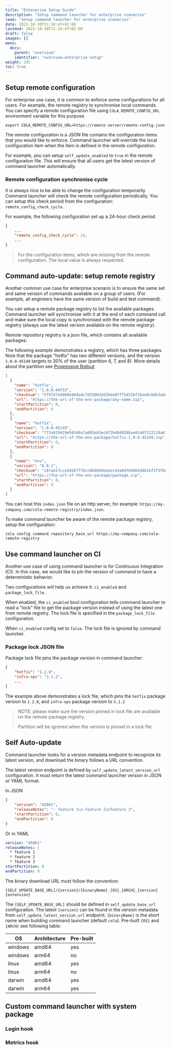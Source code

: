 ```yaml
---
title: "Enterprise Setup Guide"
description: "Setup command launcher for enterprise scenarios"
lead: "Setup command launcher for enterprise scenarios"
date: 2022-10-30T11:34:47+02:00
lastmod: 2022-10-30T11:34:47+02:00
draft: false
images: []
menu:
  docs:
    parent: "overview"
    identifier: "overview-enterprise-setup"
weight: 245
toc: true
---
```


## Setup remote configuration

For enterprise use case, it is common to enforce some configurations for all users. For example, the remote registry to synchronise local commands. You can specify a remote configuration file using `COLA_REMOTE_CONFIG_URL` environment variable for this purpose.

```shell
export COLA_REMOTE_CONFIG_URL=https://remote-server/remote-config.json
```

The remote configuration is a JSON file contains the configuration items that you would like to enforce. Command launcher will override the local configuration item when the item is defined in the remote configuration.

For example, you can setup `self_update_enabled` to `true` in the remote configuration file. This will ensure that all users get the latest version of command launcher automatically.


### Remote configuration synchronise cycle

It is always nice to be able to change the configuration temporarily. Command launcher will check the remote configuration periodically. You can setup this check period from the configuration: `remote_config_check_cycle`.

For example, the following configuration set up a 24-hour check period.

```json
{
    ...
    "remote_config_check_cycle": 24,
    ...
}
```

> For the configuration items, which are missing from the remote configuration. The local value is always respected.


## Command auto-update: setup remote registry

Another common use case for enterprise scenario is to ensure the same set and same version of commands available on a group of users. (For example, all engineers have the same version of build and test command).

You can setup a remote package registry to list the available packages. Command launcher will synchronise with it at the end of each command call and make sure the local copy is synchronised with the remote package registry (always use the latest version available on the remote registry).

Remote repository registry is a json file, which contains all available packages:

The following example demonstrates a registry, which has three packages. Note that the package "hotfix" has two different versions, and the version `1.0.0-45149` targets to 30% of the user (partition 6, 7, and 8). More details about the partition see [Progressive Rollout](../provider-guide#progressive-rollout)

```json
[
  {
    "name": "hotfix",
    "version": "1.0.0-44733",
    "checksum": "5f5f47e4966b984a4c7d33003dd2bbe8fff5d31bf2bee0c6db3add099e4542b3",
    "url": "https://the-url-of-the-env-package/any-name.zip",
    "startPartition": 0,
    "endPartition": 9
  },
  {
    "name": "hotfix",
    "version": "1.0.0-45149",
    "checksum": "773a919429e50346a7a002eb3ecbf2b48d058bae014df112119a67fc7d9a3598",
    "url": "https://the-url-of-the-env-package/hotfix-1.0.0-45149.zip",
    "startPartition": 6,
    "endPartition": 8
  },
  {
    "name": "env",
    "version": "0.0.1",
    "checksum": "c87a417cce3d26777bcc6b8b0dea2ec43a0d78486438b1bf3f3fbd2cafc2c7cc",
    "url": "https://the-url-of-the-env-package/package.zip",
    "startPartition": 0,
    "endPartition": 9
  }
]
```

You can host this `index.json` file on an http server, for example: `https://my-company.com/cola-remote-registry/index.json`.

To make command launcher be aware of the remote package registry, setup the configuration:

```
cola config command_repository_base_url https://my-company.com/cola-remote-registry
```

## Use command launcher on CI

Another use case of using command launcher is for Continuous Integration (CI). In this case, we would like to pin the version of command to have a deterministic behavior.

Two configurations will help us achieve it: `ci_enabled` and `package_lock_file`.

When enabled, the `ci_enabled` bool configuration tells command launcher to read a "lock" file to get the package version instead of using the latest one from remote registry. The lock file is specified in the `package_lock_file` configuration.

When `ci_enabled` config set to `false`. The lock file is ignored by command launcher.

### Package lock JSON file

Package lock file pins the package version in command launcher:

```json
{
    "hotfix": "1.2.0",
    "infra-ops": "3.1.2",
    ...
}
```

The example above demonstrates a lock file, which pins the `hotfix` package version to `1.2.0`, and `infra-ops` package version to `3.1.2`

> NOTE: please make sure the version pinned in lock file are available on the remote package registry.
>
> Partition will be ignored when the version is pinned in a lock file.

## Self Auto-update

Command launcher looks for a version metadata endpoint to recognize its latest version, and download the binary follows a URL convention.

The latest version endpoint is defined by `self_update_latest_version_url` configuration. It must return the latest command launcher version in JSON or YAML format:

In JSON

```JSON
{
    "version": "45861",
    "releaseNotes": "- feature 1\n-feature 2\nfeature 3",
    "startPartition": 0,
    "endPartition": 9
}
```

Or in YAML

```YAML
version: "45861"
releaseNotes: |
  * feature 1
  * feature 2
  * feature 3
startPartition: 0
endPartition: 9
```

The binary download URL must follow the convention:

```
[SELF_UPDATE_BASE_URL]/{version}/{binaryName}_{OS}_{ARCH}_{version}{extension}
```

The `[SELF_UPDATE_BASE_URL]` should be defined in `self_update_base_url` configuration. The latest `{version}` can be found in the version metadata from `self_update_latest_version_url` endpoint. `{binaryName}` is the short name when building command launcher (default `cola`). Pre-built `{OS}` and `{ARCH}` see following table:

| OS      | Architecture | Pre-built  |
|---------|--------------|------------|
| windows | amd64        | yes        |
| windows | arm64        | no         |
| linux   | amd64        | yes        |
| linux   | arm64        | no         |
| darwin  | amd64        | yes        |
| darwin  | arm64        | yes        |


## Custom command launcher with system package

### Login hook

### Metrics hook
